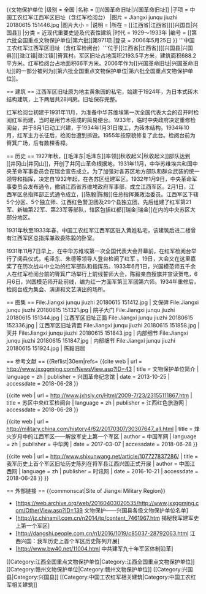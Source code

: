 {{文物保护单位
|级别 = 全国
|名称 = [[兴国革命旧址|兴国革命旧址]]
|子项 = 中国工农红军江西军区旧址（含红军检阅台）
|图片 = Jiangxi junqu jiuzhi 20180615 151446.jpg
|图片大小 = 
|说明 = 
|所在 = [[江西省|江西省]][[兴国县|兴国县]]
|分类 = 近现代重要史迹及代表性建筑
|时代 = 1929～1933年
|编号 = [[第六批全国重点文物保护单位|第六批]]第971项
|登录 = 2006年5月25日
}}
'''中国工农红军江西军区旧址（含红军检阅台）'''位于[[江西省|江西省]][[兴国县|兴国县]][[潋江镇|潋江镇]]筲箕村。军区旧址占地面积2193.5平方米，建筑面积688.2平方米。红军检阅台占地面积66平方米<ref name="xggmjng"/>。2006年作为[[兴国革命旧址|兴国革命旧址]]的一部分被列为[[第六批全国重点文物保护单位|第六批全国重点文物保护单位]]。

== 建筑 ==
江西军区旧址原为地主黄象园的私宅，始建于1924年，为日本式砖木结构建筑，上下两层共28间房。旧址保存完整。<ref name="xggmjng"/>

红军检阅台初建于1931年11月，为准备中华苏维埃第一次全国代表大会的召开时检阅红军而建，当时是用竹木搭成的简易便台。1933年，临时中央政府决定重修检阅台，并于8月1日动工兴建，于1934年1月31日竣工，为砖木结构。1934年10月，红军主力长征后，检阅台遭到拆毁。1955年按原貌修复了此台。检阅台前为筲箕广场，后有数棵香樟。<ref name="检阅台"/>

== 历史 ==
1927年秋，[[毛泽东|毛泽东]]率领[[秋收起义|秋收起义]]部队达到[[井冈山|井冈山]]，开创了井冈山革命根据地。1931年11月，中华苏维埃共和国中央革命军事委员会在瑞金宣告成立。为了加强对各苏区地方部队和群众武装的统一领导和指挥，决定自1932年起，在各苏区组建军区。1932年1月9日，中央革命军事委员会发布通令，撤销江西省苏维埃政府军事部，成立江西军区。2月1日，江西军区总指挥部正式通令成立，[[陈毅|陈毅]]任总指挥兼政治委员。江西军区下辖5个分区、5个独立师、江西红色警卫团及29个县独立团，先后组建了红军第21军、新编第22军、第23军等部队，辖区包括红都[[瑞金|瑞金]]在内的中央苏区大部分地区。<ref name="军网"/><ref name="sxw"/>

1931年秋至1933年春，中国工农红军江西军区驻入黄姓私宅，该建筑后进二楼曾有江西军区总指挥兼政委陈毅的卧室。<ref name="xggmjng"/>

1931年11月7日早上，在中华苏维埃第一次全国代表大会开幕前，在红军检阅台举行了阅兵仪式，毛泽东、朱德等领导人登台检阅了红军 。19日，大会又在这里嘉奖了在历次战斗中立功的红军部队和指挥员。1933年6月1日，兴国模范师五千余人在红军检阅台前的筲箕广场举行上前线誓师大会，陈毅亲自授旗并宣读贺电，6月6日，兴国模范师开赴前线，编为红一方面军第三军团第六师。1934年重修后，检阅台成为集会、演讲和文艺演出的场所。<ref name="检阅台"/>

== 图集 ==
<gallery mode=packed heights=130px>
File:Jiangxi junqu jiuzhi 20180615 151412.jpg | 文保碑
File:Jiangxi junqu jiuzhi 20180615 151321.jpg | 院子大门
File:Jiangxi junqu jiuzhi 20180615 151344.jpg | 江西军区旧址正面
File:Jiangxi junqu jiuzhi 20180615 152336.jpg | 江西军区旧址背面
File:Jiangxi junqu jiuzhi 20180615 151858.jpg | 天井
File:Jiangxi junqu jiuzhi 20180615 151843.jpg | 内部细节
File:Jiangxi junqu jiuzhi 20180615 151847.jpg | 内部细节
File:Jiangxi junqu jiuzhi 20180615 151924.jpg | 陈毅旧居
</gallery>

== 参考文献 ==
{{Reflist|30em|refs=
<ref name="xggmjng">{{cite web | url = http://www.jxxggmjng.com/NewsView.asp?ID=43 | title = 文物保护单位简介 | language = zh | publisher = 兴国革命纪念馆 | date = 2013-10-25 | accessdate = 2018-06-28 }}</ref>

<ref name="检阅台">{{cite web | url = http://www.jxhsly.cn/Html/2009-7/23/23155111867.htm | title = 苏区中央红军检阅台 | language = zh | publisher = 江西红色旅游网 | accessdate = 2018-06-28 }}</ref>

<ref name="军网">{{cite web | url = http://military.china.com/history4/62/20170307/30307647_all.html | title = 烽火岁月中的江西军区——解放军史上第一个军区 | author = 中国军网 | language = zh | publisher = 中华网 | date = 2017-03-07 | accessdate = 2018-06-28 }}</ref>

<ref name="sxw">{{cite web | url = http://www.shixunwang.net/article/107727837286/ | title = 我军历史上首个军区旧址历史陈列在将军县江西兴国正式开展 | author = 中国江西网 | language = zh | publisher = 时讯网 | date = 2016-10-21 | accessdate = 2018-06-28 }}</ref>
}}

== 外部链接 ==
{{commonscat|Site of Jiangxi Military Region}}
* [https://web.archive.org/web/20160403020535/http://www.jxxggmjng.com/OtherView.asp?ID=139 文物保护——兴国县各级文物保护单位名单]
* [http://jz.chinamil.com.cn/n2014/tp/content_7461967.htm 揭秘我军建军史上第一个军区]
* [http://dangshi.people.com.cn/n1/2016/1019/c85037-28792063.html 江西兴国：我军历史上首个军区历史陈列开展]
* [http://www.bw40.net/11004.html 中共建军九十年军区体制沿革]

[[Category:江西全国重点文物保护单位|Category:江西全国重点文物保护单位]]
[[Category:赣州文物保护单位|Category:赣州文物保护单位]]
[[Category:兴国县|Category:兴国县]]
[[Category:中国工农红军相关建筑|Category:中国工农红军相关建筑]]